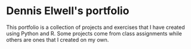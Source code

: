 # Dennis Elwell's portfolio
This portfolio is a collection of projects and exercises that I have created using Python and R. Some projects come from class assignments while others are ones that I created on my own.

